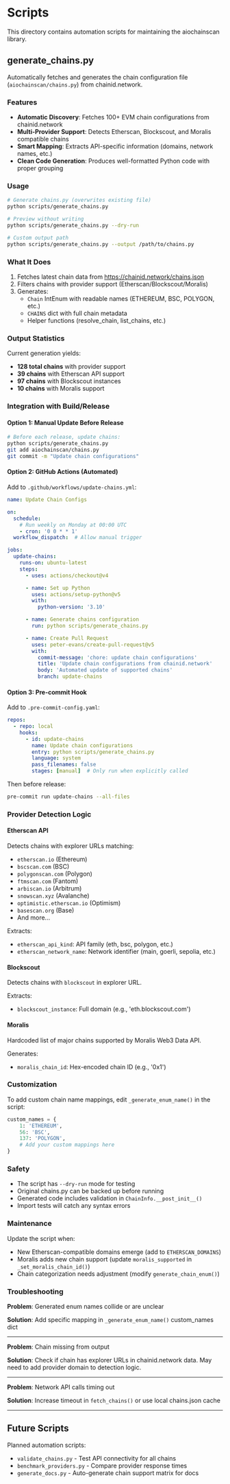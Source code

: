 # Scripts

This directory contains automation scripts for maintaining the aiochainscan library.

## generate_chains.py

Automatically fetches and generates the chain configuration file (`aiochainscan/chains.py`) from chainid.network.

### Features

- **Automatic Discovery**: Fetches 100+ EVM chain configurations from chainid.network
- **Multi-Provider Support**: Detects Etherscan, Blockscout, and Moralis compatible chains
- **Smart Mapping**: Extracts API-specific information (domains, network names, etc.)
- **Clean Code Generation**: Produces well-formatted Python code with proper grouping

### Usage

```bash
# Generate chains.py (overwrites existing file)
python scripts/generate_chains.py

# Preview without writing
python scripts/generate_chains.py --dry-run

# Custom output path
python scripts/generate_chains.py --output /path/to/chains.py
```

### What It Does

1. Fetches latest chain data from https://chainid.network/chains.json
2. Filters chains with provider support (Etherscan/Blockscout/Moralis)
3. Generates:
   - `Chain` IntEnum with readable names (ETHEREUM, BSC, POLYGON, etc.)
   - `CHAINS` dict with full chain metadata
   - Helper functions (resolve_chain, list_chains, etc.)

### Output Statistics

Current generation yields:
- **128 total chains** with provider support
- **39 chains** with Etherscan API support
- **97 chains** with Blockscout instances
- **10 chains** with Moralis support

### Integration with Build/Release

#### Option 1: Manual Update Before Release
```bash
# Before each release, update chains:
python scripts/generate_chains.py
git add aiochainscan/chains.py
git commit -m "Update chain configurations"
```

#### Option 2: GitHub Actions (Automated)
Add to `.github/workflows/update-chains.yml`:

```yaml
name: Update Chain Configs

on:
  schedule:
    # Run weekly on Monday at 00:00 UTC
    - cron: '0 0 * * 1'
  workflow_dispatch:  # Allow manual trigger

jobs:
  update-chains:
    runs-on: ubuntu-latest
    steps:
      - uses: actions/checkout@v4

      - name: Set up Python
        uses: actions/setup-python@v5
        with:
          python-version: '3.10'

      - name: Generate chains configuration
        run: python scripts/generate_chains.py

      - name: Create Pull Request
        uses: peter-evans/create-pull-request@v5
        with:
          commit-message: 'chore: update chain configurations'
          title: 'Update chain configurations from chainid.network'
          body: 'Automated update of supported chains'
          branch: update-chains
```

#### Option 3: Pre-commit Hook
Add to `.pre-commit-config.yaml`:

```yaml
repos:
  - repo: local
    hooks:
      - id: update-chains
        name: Update chain configurations
        entry: python scripts/generate_chains.py
        language: system
        pass_filenames: false
        stages: [manual]  # Only run when explicitly called
```

Then before release:
```bash
pre-commit run update-chains --all-files
```

### Provider Detection Logic

#### Etherscan API
Detects chains with explorer URLs matching:
- `etherscan.io` (Ethereum)
- `bscscan.com` (BSC)
- `polygonscan.com` (Polygon)
- `ftmscan.com` (Fantom)
- `arbiscan.io` (Arbitrum)
- `snowscan.xyz` (Avalanche)
- `optimistic.etherscan.io` (Optimism)
- `basescan.org` (Base)
- And more...

Extracts:
- `etherscan_api_kind`: API family (eth, bsc, polygon, etc.)
- `etherscan_network_name`: Network identifier (main, goerli, sepolia, etc.)

#### Blockscout
Detects chains with `blockscout` in explorer URL.

Extracts:
- `blockscout_instance`: Full domain (e.g., 'eth.blockscout.com')

#### Moralis
Hardcoded list of major chains supported by Moralis Web3 Data API.

Generates:
- `moralis_chain_id`: Hex-encoded chain ID (e.g., '0x1')

### Customization

To add custom chain name mappings, edit `_generate_enum_name()` in the script:

```python
custom_names = {
    1: 'ETHEREUM',
    56: 'BSC',
    137: 'POLYGON',
    # Add your custom mappings here
}
```

### Safety

- The script has `--dry-run` mode for testing
- Original chains.py can be backed up before running
- Generated code includes validation in `ChainInfo.__post_init__()`
- Import tests will catch any syntax errors

### Maintenance

Update the script when:
- New Etherscan-compatible domains emerge (add to `ETHERSCAN_DOMAINS`)
- Moralis adds new chain support (update `moralis_supported` in `_set_moralis_chain_id()`)
- Chain categorization needs adjustment (modify `generate_chain_enum()`)

### Troubleshooting

**Problem**: Generated enum names collide or are unclear

**Solution**: Add specific mapping in `_generate_enum_name()` custom_names dict

---

**Problem**: Chain missing from output

**Solution**: Check if chain has explorer URLs in chainid.network data. May need to add provider domain to detection logic.

---

**Problem**: Network API calls timing out

**Solution**: Increase timeout in `fetch_chains()` or use local chains.json cache

---

## Future Scripts

Planned automation scripts:
- `validate_chains.py` - Test API connectivity for all chains
- `benchmark_providers.py` - Compare provider response times
- `generate_docs.py` - Auto-generate chain support matrix for docs
